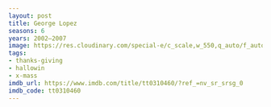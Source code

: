 ```yaml
---
layout: post
title: George Lopez
seasons: 6
years: 2002–2007
image: https://res.cloudinary.com/special-e/c_scale,w_550,q_auto/f_auto/Series%20posters/George_Lopez.png
tags:
- thanks-giving
- hallowin
- x-mass
imdb_url: https://www.imdb.com/title/tt0310460/?ref_=nv_sr_srsg_0
imdb_code: tt0310460
---
```

